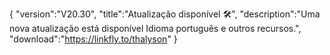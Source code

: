 {
 "version":"V20.30",
 "title":"Atualização disponível 🛠️",
 "description":"Uma nova atualização está disponível Idioma português e outros recursos.",
"download":"https://linkfly.to/thalyson"
}
